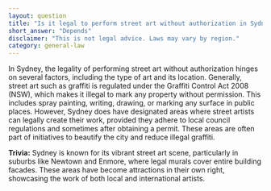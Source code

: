 ```yaml
---
layout: question
title: "Is it legal to perform street art without authorization in Sydney?"
short_answer: "Depends"
disclaimer: "This is not legal advice. Laws may vary by region."
category: general-law
---
```

In Sydney, the legality of performing street art without authorization hinges on several factors, including the type of art and its location. Generally, street art such as graffiti is regulated under the Graffiti Control Act 2008 (NSW), which makes it illegal to mark any property without permission. This includes spray painting, writing, drawing, or marking any surface in public places. However, Sydney does have designated areas where street artists can legally create their work, provided they adhere to local council regulations and sometimes after obtaining a permit. These areas are often part of initiatives to beautify the city and reduce illegal graffiti.

**Trivia:** Sydney is known for its vibrant street art scene, particularly in suburbs like Newtown and Enmore, where legal murals cover entire building facades. These areas have become attractions in their own right, showcasing the work of both local and international artists.
